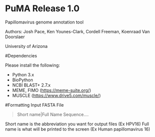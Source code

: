 # PuMA Release 1.0 

Papillomavirus genome annotation tool

Authors: Josh Pace, Ken Younes-Clark, Cordell Freeman, Koenraad Van Doorslaer 

University of Arizona

#Dependencies 

Please install the following:

* Python 3.x
* BioPython
* NCBI BLAST+ 2.7.x
* MEME, FIMO (https://meme-suite.org/)
* MUSCLE (https://www.drive5.com/muscle/)



#Formatting Input FASTA File

>Short name|Full Name
Sequence....


Short name is the abbreviation you want for output files (Ex HPV16)
Full name is what will be printed to the screen (Ex Human papillomavirus 16)
